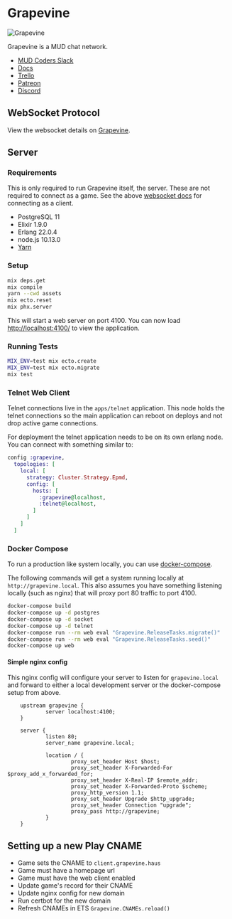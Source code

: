 # Grapevine

![Grapevine](https://grapevine.haus/images/grapevine.png)

Grapevine is a MUD chat network.

- [MUD Coders Slack](https://slack.mudcoders.com/)
- [Docs](https://grapevine.haus/docs)
- [Trello](https://trello.com/b/bWZ00VpS/grapevine)
- [Patreon](https://www.patreon.com/ericoestrich)
- [Discord](https://discord.gg/GPEa6dB)

## WebSocket Protocol

View the websocket details on [Grapevine][websocket-docs].

## Server

### Requirements

This is only required to run Grapevine itself, the server. These are not required to connect as a game. See the above [websocket docs][websocket-docs] for connecting as a client.

- PostgreSQL 11
- Elixir 1.9.0
- Erlang 22.0.4
- node.js 10.13.0
- [Yarn](https://yarnpkg.com/en/docs/install)

### Setup

```bash
mix deps.get
mix compile
yarn --cwd assets
mix ecto.reset
mix phx.server
```

This will start a web server on port 4100. You can now load [http://localhost:4100/](http://localhost:4100/) to view the application.

### Running Tests

```bash
MIX_ENV=test mix ecto.create
MIX_ENV=test mix ecto.migrate
mix test
```

### Telnet Web Client

Telnet connections live in the `apps/telnet` application. This node holds the telnet connections so the main application can reboot on deploys and not drop active game connections.

For deployment the telnet application needs to be on its own erlang node. You can connect with something similar to:

```elixir
config :grapevine,
  topologies: [
    local: [
      strategy: Cluster.Strategy.Epmd,
      config: [
        hosts: [
          :grapevine@localhost,
          :telnet@localhost,
        ]
      ]
    ]
  ]
```

### Docker Compose

To run a production like system locally, you can use [docker-compose](https://docs.docker.com/compose/).

The following commands will get a system running locally at `http://grapevine.local`. This also assumes you have something listening locally (such as nginx) that will proxy port 80 traffic to port 4100.

```bash
docker-compose build
docker-compose up -d postgres
docker-compose up -d socket
docker-compose up -d telnet
docker-compose run --rm web eval "Grapevine.ReleaseTasks.migrate()"
docker-compose run --rm web eval "Grapevine.ReleaseTasks.seed()"
docker-compose up web
```

#### Simple nginx config

This nginx config will configure your server to listen for `grapevine.local` and forward to either a local development server or the docker-compose setup from above.

```nginx
    upstream grapevine {
            server localhost:4100;
    }

    server {
            listen 80;
            server_name grapevine.local;

            location / {
                    proxy_set_header Host $host;
                    proxy_set_header X-Forwarded-For $proxy_add_x_forwarded_for;
                    proxy_set_header X-Real-IP $remote_addr;
                    proxy_set_header X-Forwarded-Proto $scheme;
                    proxy_http_version 1.1;
                    proxy_set_header Upgrade $http_upgrade;
                    proxy_set_header Connection "upgrade";
                    proxy_pass http://grapevine;
            }
    }
```

## Setting up a new Play CNAME

- Game sets the CNAME to `client.grapevine.haus`
- Game must have a homepage url
- Game must have the web client enabled
- Update game's record for their CNAME
- Update nginx config for new domain
- Run certbot for the new domain
- Refresh CNAMEs in ETS `Grapevine.CNAMEs.reload()`

[websocket-docs]: https://grapevine.haus/docs
